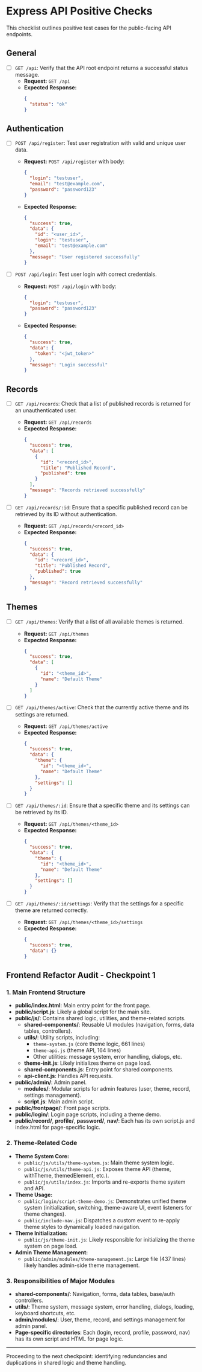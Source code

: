 # Express API Positive Checks

This checklist outlines positive test cases for the public-facing API endpoints.

## General

- [ ] `GET /api`: Verify that the API root endpoint returns a successful status message.
  - **Request:** `GET /api`
  - **Expected Response:**
    ```json
    {
      "status": "ok"
    }
    ```

## Authentication

- [ ] `POST /api/register`: Test user registration with valid and unique user data.
  - **Request:** `POST /api/register` with body:
    ```json
    {
      "login": "testuser",
      "email": "test@example.com",
      "password": "password123"
    }
    ```
  - **Expected Response:**
    ```json
    {
      "success": true,
      "data": {
        "id": "<user_id>",
        "login": "testuser",
        "email": "test@example.com"
      },
      "message": "User registered successfully"
    }
    ```

- [ ] `POST /api/login`: Test user login with correct credentials.
  - **Request:** `POST /api/login` with body:
    ```json
    {
      "login": "testuser",
      "password": "password123"
    }
    ```
  - **Expected Response:**
    ```json
    {
      "success": true,
      "data": {
        "token": "<jwt_token>"
      },
      "message": "Login successful"
    }
    ```

## Records

- [ ] `GET /api/records`: Check that a list of published records is returned for an unauthenticated user.
  - **Request:** `GET /api/records`
  - **Expected Response:**
    ```json
    {
      "success": true,
      "data": [
        {
          "id": "<record_id>",
          "title": "Published Record",
          "published": true
        }
      ],
      "message": "Records retrieved successfully"
    }
    ```

- [ ] `GET /api/records/:id`: Ensure that a specific published record can be retrieved by its ID without authentication.
  - **Request:** `GET /api/records/<record_id>`
  - **Expected Response:**
    ```json
    {
      "success": true,
      "data": {
        "id": "<record_id>",
        "title": "Published Record",
        "published": true
      },
      "message": "Record retrieved successfully"
    }
    ```

## Themes

- [ ] `GET /api/themes`: Verify that a list of all available themes is returned.
  - **Request:** `GET /api/themes`
  - **Expected Response:**
    ```json
    {
      "success": true,
      "data": [
        {
          "id": "<theme_id>",
          "name": "Default Theme"
        }
      ]
    }
    ```

- [ ] `GET /api/themes/active`: Check that the currently active theme and its settings are returned.
  - **Request:** `GET /api/themes/active`
  - **Expected Response:**
    ```json
    {
      "success": true,
      "data": {
        "theme": {
          "id": "<theme_id>",
          "name": "Default Theme"
        },
        "settings": []
      }
    }
    ```

- [ ] `GET /api/themes/:id`: Ensure that a specific theme and its settings can be retrieved by its ID.
  - **Request:** `GET /api/themes/<theme_id>`
  - **Expected Response:**
    ```json
    {
      "success": true,
      "data": {
        "theme": {
          "id": "<theme_id>",
          "name": "Default Theme"
        },
        "settings": []
      }
    }
    ```

- [ ] `GET /api/themes/:id/settings`: Verify that the settings for a specific theme are returned correctly.
  - **Request:** `GET /api/themes/<theme_id>/settings`
  - **Expected Response:**
    ```json
    {
      "success": true,
      "data": {}
    }
    ```

## Frontend Refactor Audit - Checkpoint 1

### 1. Main Frontend Structure
- **public/index.html**: Main entry point for the front page.
- **public/script.js**: Likely a global script for the main site.
- **public/js/**: Contains shared logic, utilities, and theme-related scripts.
  - **shared-components/**: Reusable UI modules (navigation, forms, data tables, controllers).
  - **utils/**: Utility scripts, including:
    - `theme-system.js` (core theme logic, 661 lines)
    - `theme-api.js` (theme API, 164 lines)
    - Other utilities: message system, error handling, dialogs, etc.
  - **theme-init.js**: Likely initializes theme on page load.
  - **shared-components.js**: Entry point for shared components.
  - **api-client.js**: Handles API requests.
- **public/admin/**: Admin panel.
  - **modules/**: Modular scripts for admin features (user, theme, record, settings management).
  - **script.js**: Main admin script.
- **public/frontpage/**: Front page scripts.
- **public/login/**: Login page scripts, including a theme demo.
- **public/record/**, **profile/**, **password/**, **nav/**: Each has its own script.js and index.html for page-specific logic.

### 2. Theme-Related Code
- **Theme System Core:**
  - `public/js/utils/theme-system.js`: Main theme system logic.
  - `public/js/utils/theme-api.js`: Exposes theme API (theme, withTheme, themedElement, etc.).
  - `public/js/utils/index.js`: Imports and re-exports theme system and API.
- **Theme Usage:**
  - `public/login/script-theme-demo.js`: Demonstrates unified theme system (initialization, switching, theme-aware UI, event listeners for theme changes).
  - `public/include-nav.js`: Dispatches a custom event to re-apply theme styles to dynamically loaded navigation.
- **Theme Initialization:**
  - `public/js/theme-init.js`: Likely responsible for initializing the theme system on page load.
- **Admin Theme Management:**
  - `public/admin/modules/theme-management.js`: Large file (437 lines) likely handles admin-side theme management.

### 3. Responsibilities of Major Modules
- **shared-components/**: Navigation, forms, data tables, base/auth controllers.
- **utils/**: Theme system, message system, error handling, dialogs, loading, keyboard shortcuts, etc.
- **admin/modules/**: User, theme, record, and settings management for admin panel.
- **Page-specific directories**: Each (login, record, profile, password, nav) has its own script and HTML for page logic.

---

Proceeding to the next checkpoint: identifying redundancies and duplications in shared logic and theme handling.